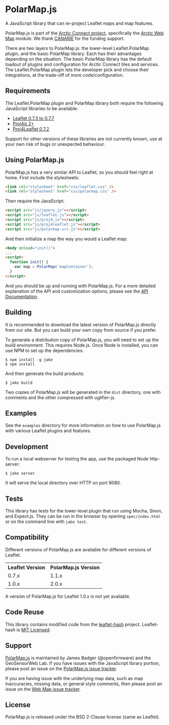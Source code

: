 # PolarMap.js

A JavaScript library that can re-project Leaflet maps and map features.

PolarMap.js is part of the [Arctic Connect project](http://arcticconnect.ca), specifically the [Arctic Web Map](http://webmap.arcticconnect.ca/) module. We thank [CANARIE](http://www.canarie.ca) for the funding support.

There are two layers to PolarMap.js: the lower-level Leaflet.PolarMap plugin, and the basic PolarMap library. Each has their advantages depending on the situation. The basic PolarMap library has the default loadout of plugins and configuration for Arctic Connect tiles and services. The Leaflet.PolarMap plugin lets the developer pick and choose their integrations, at the trade-off of more code/configuration.

## Requirements

The Leaflet.PolarMap plugin and PolarMap library both require the following JavaScript libraries to be available:

* [Leaflet 0.7.3 to 0.7.7](http://leafletjs.com/)
* [Proj4js 2+](https://github.com/proj4js/proj4js)
* [Proj4Leaflet 0.7.2](https://github.com/kartena/Proj4Leaflet)

Support for other versions of these libraries are not currently known, use at your own risk of bugs or unexpected behaviour.

## Using PolarMap.js

PolarMap.js has a very similar API to Leaflet, so you should feel right at home. First include the stylesheets:

```html
<link rel="stylesheet" href="css/leaflet.css" />
<link rel="stylesheet" href="css/polarmap.css" />
```

Then require the JavaScript:

```html
<script src="js/jquery.js"></script>
<script src="js/leaflet.js"></script>
<script src="js/proj4.js"></script>
<script src="js/proj4leaflet.js"></script>
<script src="js/polarmap-src.js"></script>
```

And then initialize a map the way you would a Leaflet map:

```html
<body onload="init()">
...
<script>
  function init() {
    var map = PolarMap('mapContainer');
  }
</script>
```

And you should be up and running with PolarMap.js. For a more detailed explanation of the API and customization options, please see the [API Documentation](API.markdown).


## Building

It is recommended to download the latest version of PolarMap.js directly from our site. But you can build your own copy from source if you prefer.

To generate a distribution copy of PolarMap.js, you will need to set up the build environment. This requires Node.js. Once Node is installed, you can use NPM to set up the dependencies:

    $ npm install -g jake
    $ npm install

And then generate the build products:

    $ jake build

Two copies of PolarMap.js will be generated in the `dist` directory, one with comments and the other compressed with uglifier-js.

## Examples

See the `examples` directory for more information on how to use PolarMap.js with various Leaflet plugins and features.

## Development

To run a local webserver for testing the app, use the packaged Node http-server:

    $ jake server

It will serve the local directory over HTTP on port 8080.

## Tests

This library has tests for the lower-level plugin that run using Mocha, Sinon, and Expect.js. They can be run in the browser by opening `spec/index.html` or on the command line with `jake test`.

## Compatibility

Different versions of PolarMap.js are available for different versions of Leaflet.

<table>
  <tr><th>Leaflet Version</th>  <th>PolarMap.js Version</th></tr>
  <tr><td>0.7.x</td>            <td>1.1.x</td></tr>
  <tr><td>1.0.x</td>            <td>2.0.x</td></tr>
</table>

A version of PolarMap.js for Leaflet 1.0.x is not yet available.

## Code Reuse

This library contains modified code from the [leaflet-hash](https://github.com/mlevans/leaflet-hash) project. Leaflet-hash is [MIT Licensed](http://opensource.org/licenses/MIT).

## Support

[PolarMap.js](https://github.com/GeoSensorWebLab/polarmap.js) is maintained by James Badger (@openfirmware) and the GeoSensorWeb Lab. If you have issues with the JavaScript library portion, please post an issue on the [PolarMap.js issue tracker](https://github.com/GeoSensorWebLab/polarmap.js/issues).

If you are having issue with the underlying map data, such as map inaccuracies, missing data, or general style comments, then please post an issue on the [Web Map issue tracker](https://github.com/GeoSensorWebLab/awm-styles/issues).

## License

PolarMap.js is released under the BSD 2-Clause license (same as Leaflet).
